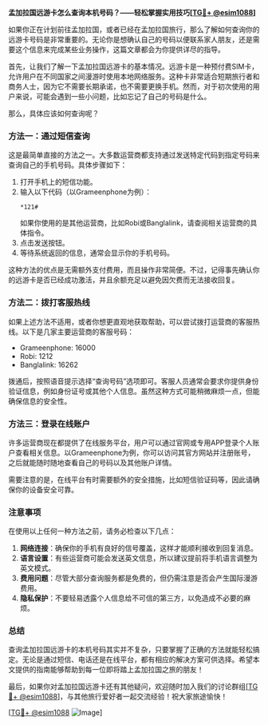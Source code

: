 **孟加拉国远游卡怎么查询本机号码？——轻松掌握实用技巧[[TG💪+ @esim1088](https://t.me/s/esim1088)]**

如果你正在计划前往孟加拉国，或者已经在孟加拉国旅行，那么了解如何查询你的远游卡号码是非常重要的。无论你是想确认自己的号码以便联系家人朋友，还是需要这个信息来完成某些业务操作，这篇文章都会为你提供详尽的指导。

首先，让我们了解一下孟加拉国远游卡的基本情况。远游卡是一种预付费SIM卡，允许用户在不同国家之间漫游时使用本地网络服务。这种卡非常适合短期旅行者和商务人士，因为它不需要长期承诺，也不需要更换手机。然而，对于初次使用的用户来说，可能会遇到一些小问题，比如忘记了自己的号码是什么。

那么，具体应该如何查询呢？

### 方法一：通过短信查询

这是最简单直接的方法之一。大多数运营商都支持通过发送特定代码到指定号码来查询自己的手机号码。具体步骤如下：

1. 打开手机上的短信功能。
2. 输入以下代码（以Grameenphone为例）：
   ```
   *121#
   ```
   如果你使用的是其他运营商，比如Robi或Banglalink，请查阅相关运营商的具体指令。
3. 点击发送按钮。
4. 等待系统返回的信息，通常会显示你的手机号码。

这种方法的优点是无需额外支付费用，而且操作非常简便。不过，记得事先确认你的远游卡是否已经成功激活，并且余额充足以避免因欠费而无法接收回复。

### 方法二：拨打客服热线

如果上述方法不适用，或者你想更直观地获取帮助，可以尝试拨打运营商的客服热线。以下是几家主要运营商的客服号码：

- Grameenphone: 16000
- Robi: 1212
- Banglalink: 16262

拨通后，按照语音提示选择“查询号码”选项即可。客服人员通常会要求你提供身份验证信息，例如身份证号或其他个人信息。虽然这种方式可能稍微麻烦一点，但能确保信息的安全性。

### 方法三：登录在线账户

许多运营商现在都提供了在线服务平台，用户可以通过官网或专用APP登录个人账户查看相关信息。以Grameenphone为例，你可以访问其官方网站并注册账号，之后就能随时随地查看自己的号码以及其他账户详情。

需要注意的是，在线平台有时需要额外的安全措施，比如短信验证码等，因此请确保你的设备安全可靠。

### 注意事项

在使用以上任何一种方法之前，请务必检查以下几点：

1. **网络连接**：确保你的手机有良好的信号覆盖，这样才能顺利接收到回复消息。
2. **语言设置**：有些运营商可能会发送英文信息，所以建议提前将手机语言调整为英文模式。
3. **费用问题**：尽管大部分查询服务都是免费的，但仍需注意是否会产生国际漫游费用。
4. **隐私保护**：不要轻易透露个人信息给不可信的第三方，以免造成不必要的麻烦。

### 总结

查询孟加拉国远游卡的本机号码其实并不复杂，只要掌握了正确的方法就能轻松搞定。无论是通过短信、电话还是在线平台，都有相应的解决方案可供选择。希望本文提供的指南能够帮助到每一位即将踏上孟加拉国之旅的朋友！

最后，如果你对孟加拉国远游卡还有其他疑问，欢迎随时加入我们的讨论群组[[TG💪+ @esim1088](https://t.me/s/esim1088)]，与其他旅行爱好者一起交流经验！祝大家旅途愉快！

[[TG💪+ @esim1088](https://t.me/s/esim1088) ![Image](https://i.postimg.cc/4NQfJmqS/Snipaste-2025-05-13-00-14-12.png)]